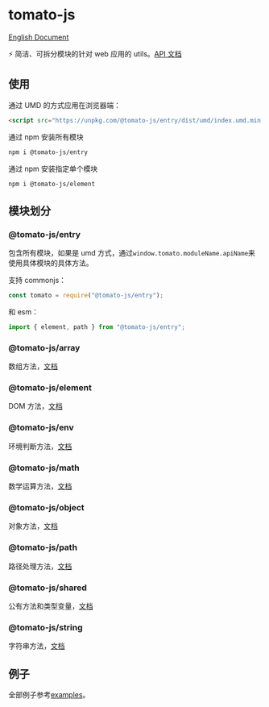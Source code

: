 # tomato-js

[English Document](./README_EN.md)

⚡️ 简洁、可拆分模块的针对 web 应用的 utils。[API 文档](https://tomato-js.github.io/tomato/index.html)

## 使用

通过 UMD 的方式应用在浏览器端：

```html
<script src="https://unpkg.com/@tomato-js/entry/dist/umd/index.umd.min.js"></script>
```

通过 npm 安装所有模块

```sh
npm i @tomato-js/entry
```

通过 npm 安装指定单个模块

```sh
npm i @tomato-js/element
```

## 模块划分

### @tomato-js/entry

包含所有模块，如果是 umd 方式，通过`window.tomato.moduleName.apiName`来使用具体模块的具体方法。

支持 commonjs：

```js
const tomato = require("@tomato-js/entry");
```

和 esm：

```js
import { element, path } from "@tomato-js/entry";
```

### @tomato-js/array

数组方法，[文档](https://tomato-js.github.io/tomato/modules/_tomato_js_array.html)

### @tomato-js/element

DOM 方法，[文档](https://tomato-js.github.io/tomato/modules/_tomato_js_element.html)

### @tomato-js/env

环境判断方法，[文档](https://tomato-js.github.io/tomato/modules/_tomato_js_env.html)

### @tomato-js/math

数学运算方法，[文档](https://tomato-js.github.io/tomato/modules/_tomato_js_math.html)

### @tomato-js/object

对象方法，[文档](https://tomato-js.github.io/tomato/modules/_tomato_js_object.html)

### @tomato-js/path

路径处理方法，[文档](https://tomato-js.github.io/tomato/modules/_tomato_js_path.html)

### @tomato-js/shared

公有方法和类型变量，[文档](https://tomato-js.github.io/tomato/modules/_tomato_js_shared.html)

### @tomato-js/string

字符串方法，[文档](https://tomato-js.github.io/tomato/modules/_tomato_js_string.html)

## 例子

全部例子参考[examples](https://github.com/tomato-js/examples/blob/master/README_ZH.md)。
